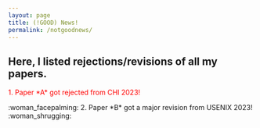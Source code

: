 ```yaml
---
layout: page
title: (!GOOD) News!
permalink: /notgoodnews/
---
```


## Here, I listed rejections/revisions of all my papers.


<p style="color: red">1. Paper *A* got rejected from CHI 2023! </p> :woman_facepalming:
2. Paper *B* got a major revision from USENIX 2023! :woman_shrugging:

